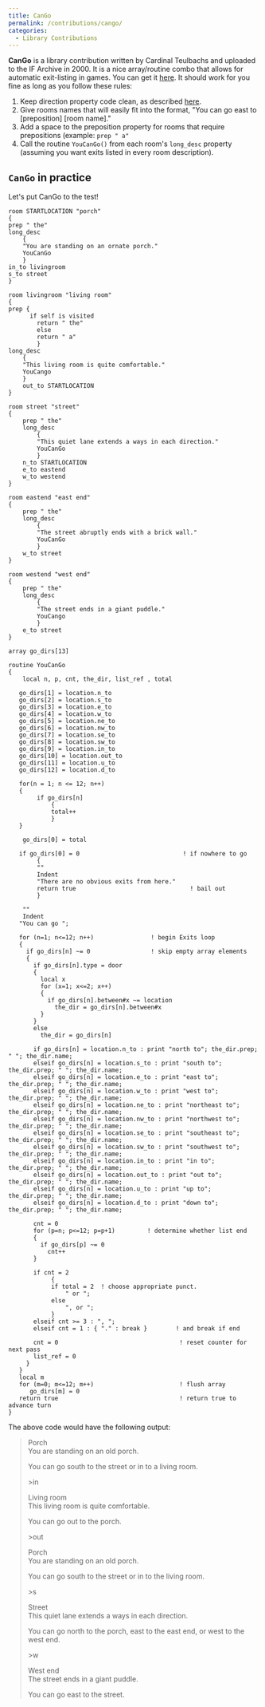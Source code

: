 ```yaml
---
title: CanGo
permalink: /contributions/cango/
categories: 
  - Library Contributions
---
```


**CanGo** is a library contribution written by Cardinal Teulbachs and
uploaded to the IF Archive in 2000. It is a nice array/routine combo
that allows for automatic exit-listing in games. You can get it
[here](http://ifarchive.smallwhitehouse.org/if-archive/programming/hugo/library/contributions/cango.h).
It should work for you fine as long as you follow these rules:

1.  Keep direction property code clean, as described
    [here](/classes/direction/).
2.  Give rooms names that will easily fit into the format, "You can go
    east to \[preposition\] \[room name\]."
3.  Add a space to the preposition property for rooms that require
    prepositions (example: `prep " a"`
4.  Call the routine `YouCanGo()` from each room's `long_desc` property
    (assuming you want exits listed in every room description).

## `CanGo` in practice

Let's put CanGo to the test!

    room STARTLOCATION "porch"
    {
    prep " the"
    long_desc
        {
        "You are standing on an ornate porch."
        YouCanGo
        }
    in_to livingroom
    s_to street
    }

    room livingroom "living room"
    {
    prep {
          if self is visited
            return " the"
            else
            return " a"
            }
    long_desc
        {
        "This living room is quite comfortable."
        YouCango
        }
        out_to STARTLOCATION
    }

    room street "street"
    {
        prep " the"
        long_desc
            {
            "This quiet lane extends a ways in each direction."
            YouCanGo
            }
        n_to STARTLOCATION
        e_to eastend
        w_to westend
    }

    room eastend "east end"
    {
        prep " the"
        long_desc
            {
            "The street abruptly ends with a brick wall."
            YouCanGo
            }
        w_to street
    }

    room westend "west end"
    {
        prep " the"
        long_desc
            {
            "The street ends in a giant puddle."
            YouCango
            }
        e_to street
    }

    array go_dirs[13]

    routine YouCanGo
    {
        local n, p, cnt, the_dir, list_ref , total

       go_dirs[1] = location.n_to
       go_dirs[2] = location.s_to
       go_dirs[3] = location.e_to
       go_dirs[4] = location.w_to
       go_dirs[5] = location.ne_to
       go_dirs[6] = location.nw_to
       go_dirs[7] = location.se_to
       go_dirs[8] = location.sw_to
       go_dirs[9] = location.in_to
       go_dirs[10] = location.out_to
       go_dirs[11] = location.u_to
       go_dirs[12] = location.d_to

       for(n = 1; n <= 12; n++)
       {
            if go_dirs[n]
                {
                total++
                }
       }

        go_dirs[0] = total

       if go_dirs[0] = 0                             ! if nowhere to go
            {
            ""
            Indent
            "There are no obvious exits from here."
            return true                                ! bail out
            }

        ""
        Indent
       "You can go ";

       for (n=1; n<=12; n++)                ! begin Exits loop
       {
         if go_dirs[n] ~= 0                 ! skip empty array elements
         {
           if go_dirs[n].type = door
           {
             local x
             for (x=1; x<=2; x++)
             {
               if go_dirs[n].between#x ~= location
                 the_dir = go_dirs[n].between#x
             }
           }
           else
             the_dir = go_dirs[n]

           if go_dirs[n] = location.n_to : print "north to"; the_dir.prep; " "; the_dir.name;
           elseif go_dirs[n] = location.s_to : print "south to"; the_dir.prep; " "; the_dir.name;
           elseif go_dirs[n] = location.e_to : print "east to"; the_dir.prep; " "; the_dir.name;
           elseif go_dirs[n] = location.w_to : print "west to"; the_dir.prep; " "; the_dir.name;
           elseif go_dirs[n] = location.ne_to : print "northeast to"; the_dir.prep; " "; the_dir.name;
           elseif go_dirs[n] = location.nw_to : print "northwest to"; the_dir.prep; " "; the_dir.name;
           elseif go_dirs[n] = location.se_to : print "southeast to"; the_dir.prep; " "; the_dir.name;
           elseif go_dirs[n] = location.sw_to : print "southwest to"; the_dir.prep; " "; the_dir.name;
           elseif go_dirs[n] = location.in_to : print "in to"; the_dir.prep; " "; the_dir.name;
           elseif go_dirs[n] = location.out_to : print "out to"; the_dir.prep; " "; the_dir.name;
           elseif go_dirs[n] = location.u_to : print "up to"; the_dir.prep; " "; the_dir.name;
           elseif go_dirs[n] = location.d_to : print "down to"; the_dir.prep; " "; the_dir.name;

           cnt = 0
           for (p=n; p<=12; p=p+1)         ! determine whether list end
           {
             if go_dirs[p] ~= 0
               cnt++
           }

           if cnt = 2
                {
                if total = 2  ! choose appropriate punct.
                    " or ";
                else
                    ", or ";
                }
           elseif cnt >= 3 : ", ";
           elseif cnt = 1 : { "." : break }        ! and break if end

           cnt = 0                                  ! reset counter for next pass
           list_ref = 0
         }
       }
       local m
       for (m=0; m<=12; m++)                        ! flush array
          go_dirs[m] = 0
       return true                                  ! return true to advance turn
    }

The above code would have the following output:

>Porch  
>You are standing on an old porch.
>
>You can go south to the street or in to a living room.
>
>&gt;in
>
>Living room  
>This living room is quite comfortable.
>
>You can go out to the porch.
>
>&gt;out
>
>Porch  
>You are standing on an old porch.
>
>You can go south to the street or in to the living room.
>
>&gt;s
>
>Street  
>This quiet lane extends a ways in each direction.
>
>You can go north to the porch, east to the east end, or west to the west
end.
>
>&gt;w
>
>West end  
>The street ends in a giant puddle.
>
>You can go east to the street.
